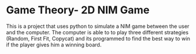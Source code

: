 # Game Theory- 2D NIM Game
 This is a project that uses python to simulate a NIM game between  the user and the computer. The computer is able to to play three different strategies (Random, First Fit, Copycat) and its programmed to find the best way to win if the player gives him a winning board. 
